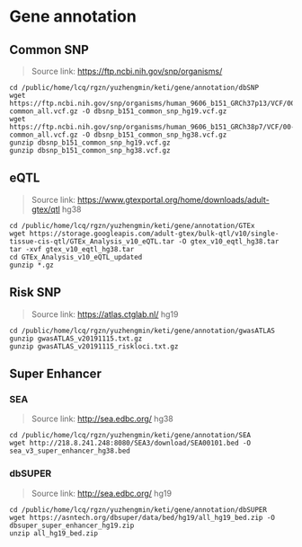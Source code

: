 # Gene annotation

## Common SNP

> Source link: https://ftp.ncbi.nih.gov/snp/organisms/

```shell
cd /public/home/lcq/rgzn/yuzhengmin/keti/gene/annotation/dbSNP
wget https://ftp.ncbi.nih.gov/snp/organisms/human_9606_b151_GRCh37p13/VCF/00-common_all.vcf.gz -O dbsnp_b151_common_snp_hg19.vcf.gz
wget https://ftp.ncbi.nih.gov/snp/organisms/human_9606_b151_GRCh38p7/VCF/00-common_all.vcf.gz -O dbsnp_b151_common_snp_hg38.vcf.gz
gunzip dbsnp_b151_common_snp_hg19.vcf.gz
gunzip dbsnp_b151_common_snp_hg38.vcf.gz
```

## eQTL

> Source link: https://www.gtexportal.org/home/downloads/adult-gtex/qtl
> hg38

```shell
cd /public/home/lcq/rgzn/yuzhengmin/keti/gene/annotation/GTEx
wget https://storage.googleapis.com/adult-gtex/bulk-qtl/v10/single-tissue-cis-qtl/GTEx_Analysis_v10_eQTL.tar -O gtex_v10_eqtl_hg38.tar
tar -xvf gtex_v10_eqtl_hg38.tar
cd GTEx_Analysis_v10_eQTL_updated
gunzip *.gz
```

## Risk SNP

> Source link: https://atlas.ctglab.nl/
> hg19

```shell
cd /public/home/lcq/rgzn/yuzhengmin/keti/gene/annotation/gwasATLAS
gunzip gwasATLAS_v20191115.txt.gz
gunzip gwasATLAS_v20191115_riskloci.txt.gz
```

## Super Enhancer

### SEA

> Source link: http://sea.edbc.org/
> hg38

```shell
cd /public/home/lcq/rgzn/yuzhengmin/keti/gene/annotation/SEA
wget http://218.8.241.248:8080/SEA3/download/SEA00101.bed -O sea_v3_super_enhancer_hg38.bed
```

### dbSUPER

> Source link: http://sea.edbc.org/
> hg19

```shell
cd /public/home/lcq/rgzn/yuzhengmin/keti/gene/annotation/dbSUPER
wget https://asntech.org/dbsuper/data/bed/hg19/all_hg19_bed.zip -O dbsuper_super_enhancer_hg19.zip
unzip all_hg19_bed.zip
```
